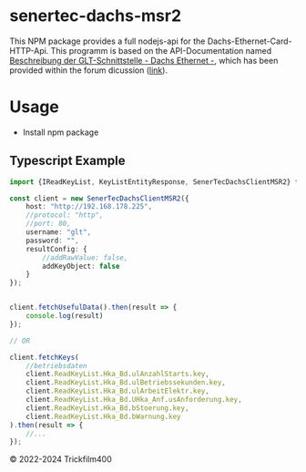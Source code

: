 # senertec-dachs-msr2

This NPM package provides a full nodejs-api for the Dachs-Ethernet-Card-HTTP-Api. This programm is based on the API-Documentation named [Beschreibung der
GLT-Schnittstelle - Dachs Ethernet -](https://community.symcon.de/uploads/short-url/6LOE4M5F4zx6XNMeQGgZEAs7AiC.rar), which has been provided within the forum dicussion ([link](https://community.symcon.de/t/senertec-bhkw-glt-einbindung-ueber-lan-ethernet/26658)).

# Usage

- Install npm package

## Typescript Example

```typescript
import {IReadKeyList, KeyListEntityResponse, SenerTecDachsClientMSR2} from "@trickfilm400/senertec-dachs-msr2";

const client = new SenerTecDachsClientMSR2({
    host: "http://192.168.178.225",
    //protocol: "http",
    //port: 80,
    username: "glt",
    password: "",
    resultConfig: {
        //addRawValue: false,
        addKeyObject: false
    }
});


client.fetchUsefulData().then(result => {
    console.log(result)
});

// OR

client.fetchKeys(
    //betriebsdaten
    client.ReadKeyList.Hka_Bd.ulAnzahlStarts.key,
    client.ReadKeyList.Hka_Bd.ulBetriebssekunden.key,
    client.ReadKeyList.Hka_Bd.ulArbeitElektr.key,
    client.ReadKeyList.Hka_Bd.UHka_Anf.usAnforderung.key,
    client.ReadKeyList.Hka_Bd.bStoerung.key,
    client.ReadKeyList.Hka_Bd.bWarnung.key
).then(result => {
    //...
});
```


&copy; 2022-2024 Trickfilm400
